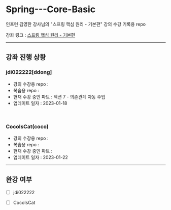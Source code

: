 # Spring---Core-Basic
인프런 김영한 강사님의 "스프링 핵심 원리 - 기본편" 강의 수강 기록용 repo

강좌 링크 : [스프링 핵심 원리 - 기본편](https://www.inflearn.com/course/%EC%8A%A4%ED%94%84%EB%A7%81-%ED%95%B5%EC%8B%AC-%EC%9B%90%EB%A6%AC-%EA%B8%B0%EB%B3%B8%ED%8E%B8/dashboard)

---
## 강좌 진행 상황
### jdi022222[ddong]
- 강의 수강용 repo :
- 복습용 repo :
- 현재 수강 중인 파트 : 섹션 7 - 의존관계 자동 주입
- 업데이트 일자 : 2023-01-18
<br>

### CocoIsCat(coco)
- 강의 수강용 repo :
- 복습용 repo :
- 현재 수강 중인 파트 :
- 업데이트 일자 : 2023-01-22

---
## 완강 여부

- [ ] jdi022222
- [ ] CocoIsCat


